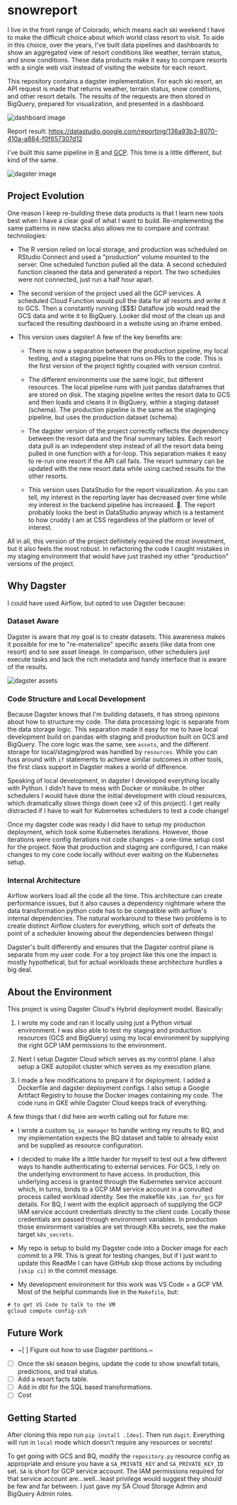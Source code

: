 # snowreport

I live in the front range of Colorado, which means each ski weekend I have to make the difficult choice about which world class resort to visit. To aide in this choice, over the years, I've built data pipelines and dashboards to show an aggregated view of resort conditions like weather, terrain status, and snow conditions. These data products make it easy to compare resorts with a single web visit instead of visiting the website for each resort.

This repository contains a dagster implementation. For each ski resort, an API request is made that returns weather, terrain status, snow conditions, and other resort details. The results of the requests are then stored in BigQuery, prepared for visualization, and presented in a dashboard.

![dashboard image](./snowreportv3.png)

Report result: https://datastudio.google.com/reporting/136a93b3-8070-410a-a884-f0f657307d12

I've built this same pipeline in [R](https://github.com/slopp/scheduledsnow) and [GCP](https://github.com/slopp/embed-snow). This time is a little different, but kind of the same.

![dagster image](./snowreportdagster.png)

## Project Evolution 

One reason I keep re-building these data products is that I learn new tools best when I have a clear goal of what I want to build. Re-implementing the same patterns in new stacks also allows me to compare and contrast technologies:

- The R version relied on local storage, and production was scheduled on RStudio Connect and used a "production" volume mounted to the server. One scheduled function pulled all the data. A second scheduled function cleaned the data and generated a report. The two schedules were not connected, just run a half hour apart.   

- The second version of the project used all the GCP services. A scheduled Cloud Function would pull the data for all resorts and write it to GCS. Then a constantly running ($$$) Dataflow job would read the GCS data and write it to BigQuery. Looker did most of the clean up and surfaced the resulting dashboard in a website using an iframe embed.  

- This version uses dagster! A few of the key benefits are:  
    - There is now a separation between the production pipeline, my local testing, and a staging pipeline that runs on PRs to the code. This is the first version of the project tightly coupled with version control.  

    - The different environments use the same logic, but different resources. The local pipeline runs with just pandas dataframes that are stored on disk. The staging pipeline writes the resort data to GCS and then loads and cleans it in BigQuery, within a staging dataset (schema). The production pipeline is the same as the staginging pipeline, but uses the production dataset (schema).  

    - The dagster version of the project correctly reflects the dependency between the resort data and the final summary tables. Each resort data pull is an independent step instead of all the resort data being pulled in one function with a for-loop. This separation makes it easy to re-run one resort if the API call fails. The resort summary can be updated with the new resort data while using cached results for the other resorts.

    - This version uses DataStudio for the report visualization. As you can tell, my interest in the reporting layer has decreased over time while my interest in the backend pipeline has increased. :shrug:. The report probably looks the best in DataStudio anyway which is a testament to how cruddy I am at CSS regardless of the platform or level of interest.

All in all, this version of the project definitely required the most investment, but it also feels the most robust. In refactoring the code I caught mistakes in my staging environment that would have just trashed my other "production" versions of the project.


## Why Dagster

I could have used Airflow, but opted to use Dagster because:

### Dataset Aware

Dagster is aware that my goal is to create datasets. This awareness makes it possible for me to "re-materialize" specific assets (like data from one resort) and to see asset lineage. In comparison, other schedulers just execute tasks and lack the rich metadata and handy interface that is aware of the results.  

![dagster assets](./dagsterassetviz.png)

### Code Structure and Local Development

Because Dagster knows that I'm building datasets, it has strong opinions about how to structure my code. The data processing logic is separate from the data storage logic. This separation made it easy for me to have local development build on pandas with staging and production built on GCS and BigQuery. The core logic was the same, see `assets`, and the different storage for local/staging/prod was handled by `resources`. While you can fuss around with `if` statements to achieve similar outcomes in other tools, the first class support in Dagster makes a world of difference.

Speaking of local development, in dagster I developed everything locally with Python. I didn't have to mess with Docker or minikube. In other schedulers I would have done the initial development with cloud resources, which dramatically slows things down (see v2 of this project). I get really distracted if I have to wait for Kubernetes schedulers to test a code change!

 Once my dagster code was ready I did have to setup my production deployment, which took some Kubernetes iterations. However, those iterations were config iterations not code changes - a one-time setup cost for the project. Now that production and staging are configured, I can make changes to my core code locally without ever waiting on the Kubernetes setup.

### Internal Architecture

Airflow workers load all the code all the time. This architecture can create performance issues, but it also causes a dependency nightmare where the data transformation python code has to be compatible with airflow's internal dependencies. The natural workaround to these two problems is to create distinct Airflow clusters for everything, which sort of defeats the point of a scheduler knowing about the dependencies between things!

Dagster's built differently and ensures that the Dagster control plane is separate from my user code. For a toy project like this one the impact is mostly hypothetical, but for actual workloads these architecture hurdles a big deal.

## About the Environment

This project is using Dagster Cloud's Hybrid deployment model. Basically:  

1. I wrote my code and ran it locally using just a Python virtual environment. I was also able to test my staging and production resources (GCS and BigQuery) using my local environment by supplying the right GCP IAM permissions to the environment.  

2. Next I setup Dagster Cloud which serves as my control plane. I also setup a GKE autopilot cluster which serves as my execution plane.  

3. I made a few modifications to prepare it for deployment. I added a Dockerfile and dagster deployment configs. I also setup a Google Artifact Registry to house the Docker images containing my code. The code runs in GKE while Dagster Cloud keeps track of everything.  


A few things that I did here are worth calling out for future me:

- I wrote a custom `bq_io_manager` to handle writing my results to BQ, and my implementation expects the BQ dataset and table to already exist and be supplied as resource configuration.  

- I decided to make life a little harder for myself to test out a few different ways to handle authenticating to external services. For GCS, I rely on the underlying environment to have access. In production, this underlying access is granted through the Kubernetes service account which, in turns, binds to a GCP IAM service account in a convulted process called workload identity. See the makefile `k8s_iam_for_gcs` for details. For BQ, I went with the explicit approach of supplying the GCP IAM service account credentials directly to the client code. Locally those credentials are passed through environment variables. In production those environment variables are set through K8s secrets, see the make target `k8s_secrets`. 

- My repo is setup to build my Dagster code into a Docker image for each commit to a PR. This is great for testing changes, but if I just want to update this ReadMe I can have GitHub skip those actions by including `[skip ci]` in the commit message.

- My development environment for this work was VS Code + a GCP VM. Most of the helpful commands live in the `Makefile`, but:

```
# to get VS Code to talk to the VM
gcloud compute config-ssh
```

## Future Work

- ~[ ] Figure out how to use Dagster partitions.~
- [ ] Once the ski season begins, update the code to show snowfall totals, predictions, and trail status. 
- [ ] Add a resort facts table.
- [ ] Add in dbt for the SQL based transformations.
- [ ] Cost

## Getting Started

After cloning this repo run `pip install .[dev]`. Then run `dagit`. Everything will run in `local` mode which doesn't require any resources or secrets!

To get going with GCS and BQ, modify the `repository.py` resource config as appropriate and ensure you have a `SA_PRIVATE_KEY` and `SA_PRIVATE_KEY_ID` set. `SA` is short for GCP service account. The IAM permissions required for that service account are...well...least privilege would suggest they should be few and far between. I just gave my SA Cloud Storage Admin and BigQuery Admin roles.


